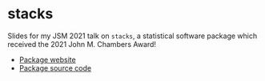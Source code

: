 # stacks

Slides for my JSM 2021 talk on `stacks`, a statistical software package which received the 2021 John M. Chambers Award!  

* [Package website](https://stacks.tidymodels.org/)  
* [Package source code](https://github.com/tidymodels/stacks)  
